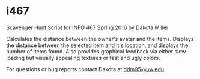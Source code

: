 # i467

Scavenger Hunt Script for INFO 467 Spring 2016 by Dakota Miller

Calculates the distance between the owner's avatar and the items. Displays
the distance between the selected item and it's location, and displays the
number of items found. Also provides graphical feedback via either slow-loading
but visually appealing textures or fast and ugly colors. 

For questions or bug reports contact Dakota at ddm95@uw.edu